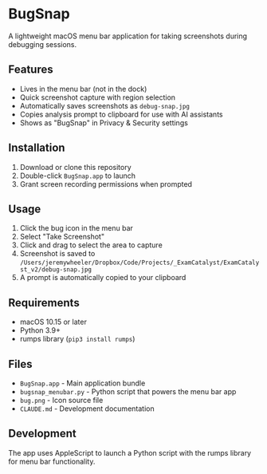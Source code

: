 # BugSnap

A lightweight macOS menu bar application for taking screenshots during debugging sessions.

## Features

- Lives in the menu bar (not in the dock)
- Quick screenshot capture with region selection
- Automatically saves screenshots as `debug-snap.jpg`
- Copies analysis prompt to clipboard for use with AI assistants
- Shows as "BugSnap" in Privacy & Security settings

## Installation

1. Download or clone this repository
2. Double-click `BugSnap.app` to launch
3. Grant screen recording permissions when prompted

## Usage

1. Click the bug icon in the menu bar
2. Select "Take Screenshot"
3. Click and drag to select the area to capture
4. Screenshot is saved to `/Users/jeremywheeler/Dropbox/Code/Projects/_ExamCatalyst/ExamCatalyst_v2/debug-snap.jpg`
5. A prompt is automatically copied to your clipboard

## Requirements

- macOS 10.15 or later
- Python 3.9+
- rumps library (`pip3 install rumps`)

## Files

- `BugSnap.app` - Main application bundle
- `bugsnap_menubar.py` - Python script that powers the menu bar app
- `bug.png` - Icon source file
- `CLAUDE.md` - Development documentation

## Development

The app uses AppleScript to launch a Python script with the rumps library for menu bar functionality.